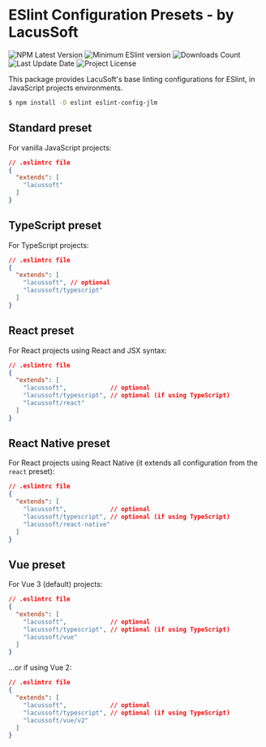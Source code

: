 # ESlint Configuration Presets - by LacusSoft

<p>
  <img src="https://img.shields.io/npm/v/eslint-config-jlm" alt="NPM Latest Version" />

  <img src="https://img.shields.io/npm/dependency-version/eslint-config-jlm/peer/eslint" alt="Minimum ESlint version" />

  <img src="https://img.shields.io/npm/dm/eslint-config-jlm.svg?style=flat-square" alt="Downloads Count" />

  <img src="https://img.shields.io/github/last-commit/juliolmuller/eslint-config?" alt="Last Update Date" />

  <img src="https://img.shields.io/github/license/juliolmuller/eslint-config" alt="Project License" />
</p>

This package provides LacuSoft's base linting configurations for ESlint, in JavaScript projects environments.

```bash
$ npm install -D eslint eslint-config-jlm
```

## Standard preset

For vanilla JavaScript projects:

```json
// .eslintrc file
{
  "extends": [
    "lacussoft"
  ]
}
```

## TypeScript preset

For TypeScript projects:

```json
// .eslintrc file
{
  "extends": [
    "lacussoft", // optional
    "lacussoft/typescript"
  ]
}
```

## React preset

For React projects using React and JSX syntax:

```json
// .eslintrc file
{
  "extends": [
    "lacussoft",            // optional
    "lacussoft/typescript", // optional (if using TypeScript)
    "lacussoft/react"
  ]
}
```

## React Native preset

For React projects using React Native (it extends all configuration from the `react` preset):

```json
// .eslintrc file
{
  "extends": [
    "lacussoft",            // optional
    "lacussoft/typescript", // optional (if using TypeScript)
    "lacussoft/react-native"
  ]
}
```

## Vue preset

For Vue 3 (default) projects:

```json
// .eslintrc file
{
  "extends": [
    "lacussoft",            // optional
    "lacussoft/typescript", // optional (if using TypeScript)
    "lacussoft/vue"
  ]
}
```

...or if using Vue 2:

```json
// .eslintrc file
{
  "extends": [
    "lacussoft",            // optional
    "lacussoft/typescript", // optional (if using TypeScript)
    "lacussoft/vue/v2"
  ]
}
```
